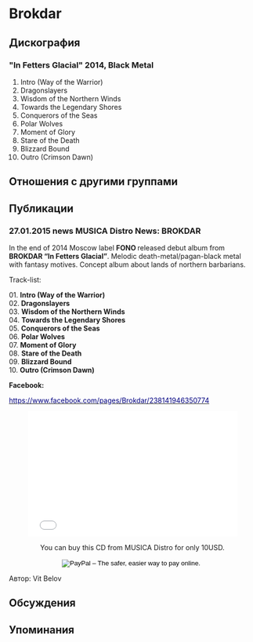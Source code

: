 # Brokdar



## Дискография

### "In Fetters Glacial" 2014, Black Metal

01. Intro (Way of the Warrior)
02. Dragonslayers
03. Wisdom of the Northern Winds
04. Towards the Legendary Shores
05. Conquerors of the Seas
06. Polar Wolves
07. Moment of Glory
08. Stare of the Death
09. Blizzard Bound
10. Outro (Crimson Dawn)


## Отношения с другими группами


## Публикации

### 27.01.2015 news MUSICA Distro News: BROKDAR

<P>In the end of 2014 Moscow label <STRONG>FONO </STRONG>released debut album from<STRONG> BROKDAR “In Fetters Glacial”</STRONG>. Melodic death-metal/pagan-black metal with fantasy motives. Concept album about lands of northern barbarians.</P>
<P>Track-list:</P>
<P>01. <STRONG>Intro (Way of the Warrior)<BR></STRONG>02.<STRONG> Dragonslayers</STRONG><BR>03. <STRONG>Wisdom of the Northern Winds</STRONG><BR>04. <STRONG>Towards the Legendary Shores</STRONG><BR>05. <STRONG>Conquerors of the Seas</STRONG><BR>06. <STRONG>Polar Wolves</STRONG><BR>07. <STRONG>Moment of Glory<BR></STRONG>08. <STRONG>Stare of the Death</STRONG><BR>09. <STRONG>Blizzard Bound</STRONG><BR>10. <STRONG>Outro (Crimson Dawn)</STRONG></P>
<P><STRONG>Facebook:&nbsp;</STRONG> </P>
<P lang=en-US style="MARGIN-BOTTOM: 0cm"><A href="https://www.facebook.com/pages/Brokdar/238141946350774"><U><FONT color=#000080>https://www.facebook.com/pages/Brokdar/238141946350774</FONT></U></A></P>
<P>
<CENTER><IFRAME height=255 src="//www.youtube.com/embed/uuTpvKNyiM8" frameBorder=0 width=427 allowfullscreen></IFRAME>
<P>You can buy this CD from MUSICA Distro for only 10USD.</P>
<P>
<CENTER>
<FORM method=post action=https://www.paypal.com/cgi-bin/webscr target=paypal><INPUT style="BORDER-TOP: #000000 1px dashed; HEIGHT: 15px; BORDER-RIGHT: #000000 1px dashed; WIDTH: 15px; BORDER-BOTTOM: #000000 1px dashed; COLOR: #fdadad; BORDER-LEFT: #000000 1px dashed; BACKGROUND-COLOR: #fdadad" type=hidden value=_s-xclick name=cmd> <INPUT style="BORDER-TOP: #000000 1px dashed; HEIGHT: 15px; BORDER-RIGHT: #000000 1px dashed; WIDTH: 15px; BORDER-BOTTOM: #000000 1px dashed; COLOR: #fdadad; BORDER-LEFT: #000000 1px dashed; BACKGROUND-COLOR: #fdadad" type=hidden value=T23Z3JWGFMHEC name=hosted_button_id> <INPUT alt="PayPal – The safer, easier way to pay online." src="https://www.paypalobjects.com/en_GB/i/btn/btn_cart_LG.gif" type=image border=0 name=submit> <IMG border=0 alt="" src="https://www.paypalobjects.com/ru_RU/i/scr/pixel.gif" width=1 height=1> </FORM>
<P></P></CENTER></CENTER>
Автор: Vit Belov


## Обсуждения


## Упоминания


